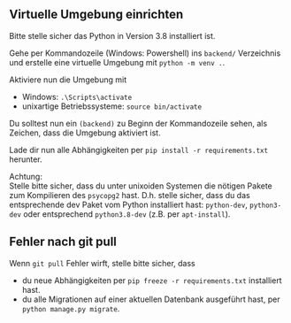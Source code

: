 
## Virtuelle Umgebung einrichten

Bitte stelle sicher das Python in Version 3.8 installiert ist.

Gehe per Kommandozeile (Windows: Powershell) ins ```backend/``` Verzeichnis und erstelle eine virtuelle Umgebung mit ```python -m venv .```.

Aktiviere nun die Umgebung mit 
- Windows: ```.\Scripts\activate```
- unixartige Betriebssysteme: ```source bin/activate```

Du solltest nun ein ```(backend)``` zu Beginn der Kommandozeile sehen, als Zeichen, dass die Umgebung aktiviert ist.

Lade dir nun alle Abhängigkeiten per ```pip install -r requirements.txt``` herunter. 

Achtung:  
Stelle bitte sicher, dass du unter unixoiden Systemen die nötigen Pakete zum Kompilieren des ```psycopg2``` hast. D.h. stelle sicher, dass du das entsprechende dev Paket vom Python installiert hast:
```python-dev```, ```python3-dev``` oder entsprechend ```python3.8-dev``` (z.B. per ```apt-install```).
## Fehler nach git pull
Wenn ```git pull``` Fehler wirft, stelle bitte sicher, dass
- du neue Abhängigkeiten per ```pip freeze -r requirements.txt``` installiert hast.
- du alle Migrationen auf einer aktuellen Datenbank ausgeführt hast, per ```python manage.py migrate```.
